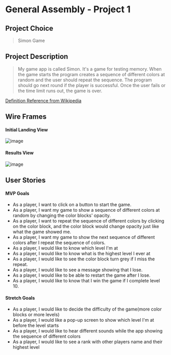 # General Assembly - Project 1
## Project Choice
>  Simon Game

## Project Description
>  My game app is called Simon. It's a game for testing memory. When the game starts the program creates a sequence of different colors at random and the user should repeat the sequence. The program should go next round if the player is successful. Once the user fails or the time limit runs out, the game is over. 

[Definition Reference from Wikipedia](https://en.wikipedia.org/wiki/Simon_(game))

## Wire Frames
#### Initial Landing View
![image](https://media.git.generalassemb.ly/user/37912/files/09677880-0120-11ec-914c-620148923fe1)

#### Results View
![image](https://media.git.generalassemb.ly/user/37912/files/16846780-0120-11ec-9cb8-ac638af81fcc)

## User Stories
#### MVP Goals
* As a player, I want to click on a button to start the game.    
* As a player, I want my game to show a sequence of different colors at random by changing the color blocks' opacity.
* As a player, I want to repeat the sequence of different colors by clicking on the color block, and the color block would change opacity just like what the game showed me.
* As a player, I want my game to show the next sequence of different colors after I repeat the sequence of colors.
* As a player, I would like to know which level I'm at
* As a player, I would like to know what is the highest level I ever at
* As a player, I would like to see the color block turn grey if I miss the repeat.
* As a player, I would like to see a message showing that I lose.
* As a player, I would like to be able to restart the game after I lose.
* As a player, I would like to know that I win the game if I complete level 10.

#### Stretch Goals
* As a player, I would like to decide the difficulty of the game(more color blocks or more levels)
* As a player, I would like a pop-up screen to show which level I'm at before the level starts
* As a player, I would like to hear different sounds while the app showing the sequence of different colors
* As a player, I would like to see a rank with other players name and their highest level